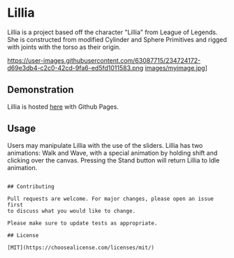 # Lillia

Lillia is a project based off the character "Lillia" from League of Legends. She is constructed from modified Cylinder and Sphere Primitives and rigged with joints with the torso as their origin. 

https://user-images.githubusercontent.com/63087715/234724172-d69e3db4-c2c0-42cd-9fa6-ed5fd1011583.png
[images/myimage.jpg](https://user-images.githubusercontent.com/63087715/234724172-d69e3db4-c2c0-42cd-9fa6-ed5fd1011583.png)]

## Demonstration

Lillia is hosted [here](https://pip.pypa.io/en/stable/) with Github Pages.


## Usage

Users may manipulate Lillia with the use of the sliders. Lillia has two animations: Walk and Wave, with a special animation by holding shift and clicking over the canvas. Pressing the Stand button will return Lillia to Idle animation.
```

## Contributing

Pull requests are welcome. For major changes, please open an issue first
to discuss what you would like to change.

Please make sure to update tests as appropriate.

## License

[MIT](https://choosealicense.com/licenses/mit/)
